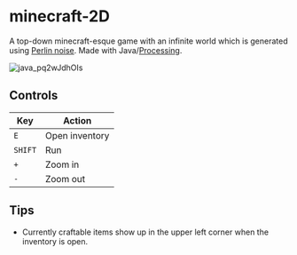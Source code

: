 # minecraft-2D
A top-down minecraft-esque game with an infinite world which is generated using [Perlin noise](https://en.wikipedia.org/wiki/Perlin_noise). Made with Java/[Processing](https://processing.org/).

![java_pq2wJdhOIs](https://github.com/user-attachments/assets/a34c3bda-a454-4507-89da-119568284c68)

## Controls
| Key    | Action         |
|--------|----------------|
| `E`    | Open inventory |
| `SHIFT`| Run            |
| `+`    | Zoom in        |
| `-`    | Zoom out       |

## Tips
- Currently craftable items show up in the upper left corner when the inventory is open.
